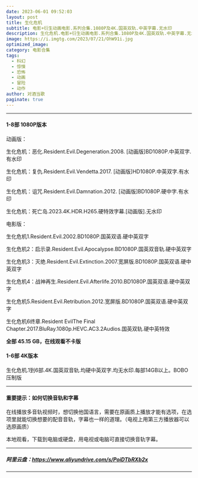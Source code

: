 ```yaml
---
date: 2023-06-01 09:52:03
layout: post
title: 生化危机
subtitle: 电影+衍生动画电影.系列合集.1080P及4K.国英双轨.中英字幕.无水印
description: 生化危机.电影+衍生动画电影.系列合集.1080P及4K.国英双轨.中英字幕.无水印，后期有更好的版本会更新。
image: https://i.imgtg.com/2023/07/21/OhW91i.jpg
optimized_image: 
category: 电影合集
tags:
  - 科幻
  - 惊悚
  - 恐怖
  - 动画
  - 冒险
  - 动作
author: 对酒当歌
paginate: true
---
```



---

#### 1-8部 1080P版本

动画版：

生化危机：恶化.Resident.Evil.Degeneration.2008. [动画版]BD1080P.中英双字.有水印

生化危机：复仇.Resident.Evil.Vendetta.2017. [动画版]HD1080P.中英双字.有水印

生化危机：诅咒.Resident.Evil.Damnation.2012. [动画版]BD1080P.硬中字.有水印

生化危机：死亡岛.2023.4K.HDR.H265.硬特效字幕.[动画版].无水印

电影版：

生化危机1.Resident.Evil.2002.BD1080P.国英双语.硬中英双字

生化危机2：启示录.Resident.Evil.Apocalypse.BD1080P.国英双音轨.硬中英双字

生化危机3：灭绝.Resident.Evil.Extinction.2007.宽屏版.BD1080P.国英双语.硬中英双字

生化危机4：战神再生.Resident.Evil.Afterlife.2010.BD1080P.国英双语.硬中英双字

生化危机5.Resident.Evil.Retribution.2012.宽屏版.BD1080P.国英双语.硬中英双字

生化危机6终章.Resident EvilThe Final Chapter.2017.BluRay.1080p.HEVC.AC3.2Audios.国英双轨.硬中英特效

**全部 45.15 GB，在线观看不卡版**


#### 1-6部 4K版本

生化危机.1到6部.4K.国英双音轨.均硬中英双字.均无水印.每部14GB以上。BOBO压制版  

---

#### 重要提示：如何切换音轨和字幕

在线播放多音轨视频时，想切换他国语言，需要在原画质上播放才能有选项，在选项里就能切换想要的配音音轨，字幕也一样的道理。（电视上用第三方播放器可以选原画质）

本地观看，下载到电脑或硬盘，用电视或电脑可直接切换音轨字幕。

---

##### 阿里云盘：<https://www.aliyundrive.com/s/PoiDTbRXb2x>

---

